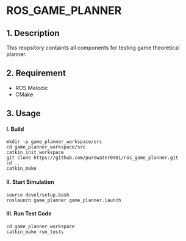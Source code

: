 # ROS_GAME_PLANNER

## 1. Description
This reopsitory containts all components for testing game theoretical planner.

## 2. Requirement
- ROS Melodic
- CMake

## 3. Usage
#### I. Build
``` 
mkdir -p game_planner_workspace/src
cd game_planner_workspace/src
catkin_init_workspace
git clone https://github.com/purewater0901/ros_game_planner.git
cd ..
catkin_make
```

#### II. Start Simulation
```
source devel/setup.bash
roslaunch game_planner game_planner.launch
```

#### III. Run Test Code
```
cd game_planner_workspace
catkin_make run_tests
